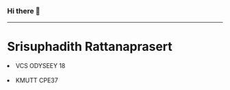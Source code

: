### Hi there 👋
---
# Srisuphadith Rattanaprasert <br>
<li>VCS ODYSEEY 18 </li><br>
<li>KMUTT CPE37</li> <br>
<!--
**Srisuphadith/Srisuphadith** is a ✨ _special_ ✨ repository because its `README.md` (this file) appears on your GitHub profile.

Here are some ideas to get you started:

- 🔭 I’m currently working on ...
- 🌱 I’m currently learning ...
- 👯 I’m looking to collaborate on ...
- 🤔 I’m looking for help with ...
- 💬 Ask me about ...
- 📫 How to reach me: ...
- 😄 Pronouns: ...
- ⚡ Fun fact: ...
-->
